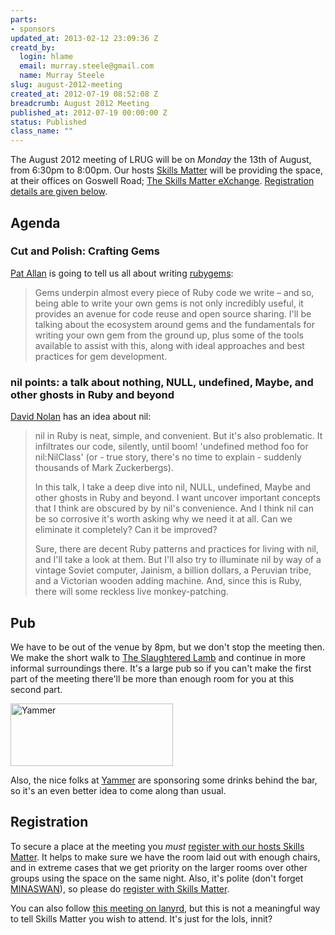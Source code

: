 ```yaml
--- 
parts: 
- sponsors
updated_at: 2013-02-12 23:09:36 Z
creatd_by: 
  login: hlame
  email: murray.steele@gmail.com
  name: Murray Steele
slug: august-2012-meeting
created_at: 2012-07-19 08:52:08 Z
breadcrumb: August 2012 Meeting
published_at: 2012-07-19 00:00:00 Z
status: Published
class_name: ""
---
```


The August 2012 meeting of LRUG will be on *Monday* the 13th of August, from 6:30pm to 8:00pm.  Our hosts [Skills Matter](http://skillsmatter.com/) will be providing the space, at their offices on Goswell Road; [The Skills Matter eXchange](http://skillsmatter.com/location-details/design-architecture/484/96).  <a href="#aug12registration">Registration details are given below</a>.

Agenda
------

### Cut and Polish: Crafting Gems

[Pat Allan](http://freelancing-gods.com/) is going to tell us all about writing [rubygems](http://rubygems.org/):

> Gems underpin almost every piece of Ruby code we write – and so, being
> able to write your own gems is not only incredibly useful, it provides
> an avenue for code reuse and open source sharing. I'll be talking about
> the ecosystem around gems and the fundamentals for writing your own gem
> from the ground up, plus some of the tools available to assist with 
> this, along with ideal approaches and best practices for gem 
> development.

### nil points: a talk about nothing, NULL, undefined, Maybe, and other ghosts in Ruby and beyond

[David Nolan](http://kapoq.com/) has an idea about nil:

> nil in Ruby is neat, simple, and convenient. But it's also problematic.
> It infiltrates our code, silently, until boom! 'undefined method foo 
> for nil:NilClass' (or - true story, there's no time to explain - 
> suddenly thousands of Mark Zuckerbergs).
>
> In this talk, I take a deep dive into nil, NULL, undefined, Maybe and 
> other ghosts in Ruby and beyond. I want uncover important concepts that
> I think are obscured by by nil's convenience. And I think nil can be so
> corrosive it's worth asking why we need it at all. Can we eliminate it
> completely? Can it be improved?
>
> Sure, there are decent Ruby patterns and practices for living with nil,
> and I'll take a look at them. But I'll also try to illuminate nil by 
> way of a vintage Soviet computer, Jainism, a billion dollars, a
> Peruvian tribe, and a Victorian wooden adding machine. And, since this
> is Ruby, there will some reckless live monkey-patching.

Pub
---

We have to be out of the venue by 8pm, but we don't stop the meeting then.  We make the short walk to [The Slaughtered Lamb](http://www.theslaughteredlambpub.com/) and continue in more informal surroundings there.  It's a large pub so if you can't make the first part of the meeting there'll be more than enough room for you at this second part.

[<image src="http://assets.lrug.org/images/yammer_logo_medium.png" width="260" height="100" alt="Yammer" title="Yammer Logo"/>](https://www.yammer.com/)

Also, the nice folks at [Yammer](https://www.yammer.com/) are sponsoring some drinks behind the bar, so it's an even better idea to come along than usual.


Registration <a name="aug12registration">&nbsp;</a>
---------------------------------------------------

To secure a place at the meeting you *must* [register with our hosts Skills Matter](http://skillsmatter.com/event-details/home/cut-and-polish-crafting-gems).  It helps to make sure we have the room laid out with enough chairs, and in extreme cases that we get priority on the larger rooms over other groups using the space on the same night.  Also, it's polite (don't forget [MINASWAN](http://oreilly.com/ruby/excerpts/ruby-learning-rails/ruby-glossary.html#I_indexterm_d1e32036)), so please do [register with Skills Matter](http://skillsmatter.com/event-details/home/cut-and-polish-crafting-gems).

You can also follow [this meeting on lanyrd](http://lanyrd.com/2012/lrug-august/), but this is not a meaningful way to tell Skills Matter you wish to attend.  It's just for the lols, innit?
